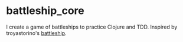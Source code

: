 # battleship_core

I create a game of battleships to practice Clojure and TDD. Inspired by troyastorino's [battleship](https://github.com/troyastorino/battleship).
